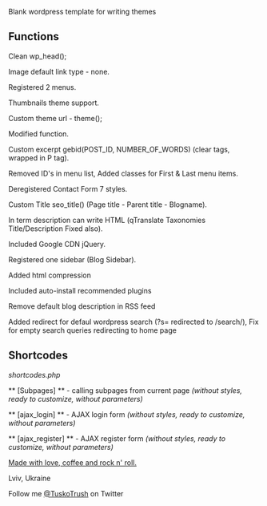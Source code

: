 Blank wordpress template for writing themes


## Functions

Clean wp_head();

Image default link type - none.

Registered 2 menus.

Thumbnails theme support.

Custom theme url - theme();

Modified <?php body_class(); ?> function.

Custom excerpt gebid(POST_ID, NUMBER_OF_WORDS) (clear tags, wrapped in P tag).

Removed ID's in menu list, Added classes for First & Last menu items.

Deregistered Contact Form 7 styles.

Custom Title seo_title() (Page title - Parent title - Blogname).

In term description can write HTML (qTranslate Taxonomies Title/Description Fixed also).

Included Google CDN jQuery.

Registered one sidebar (Blog Sidebar).

Added html compression

Included auto-install recommended plugins

Remove default blog description in RSS feed

Added redirect for defaul wordpress search (?s= redirected to /search/),
Fix for empty search queries redirecting to home page


## Shortcodes
*shortcodes.php*

** [Subpages] ** - calling subpages from current page *(without styles, ready to customize, without parameters)*

** [ajax_login] ** - AJAX login form *(without styles, ready to customize, without parameters)*

** [ajax_register] ** - AJAX register form *(without styles, ready to customize, without parameters)*



<a target="_blank" href="http://crystalstudio.me/">Made with love, coffee and rock n' roll.</a>

Lviv, Ukraine

Follow me <a href="http://twitter.com/TuskoTrush" target="_blank">@TuskoTrush</a> on Twitter
